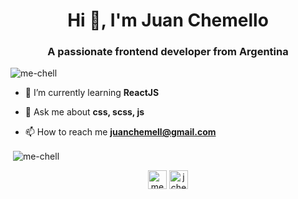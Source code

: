 <h1 align="center">Hi 👋, I'm Juan Chemello</h1>
<h3 align="center">A passionate frontend developer from Argentina</h3>

<p align="left"> <img src="https://komarev.com/ghpvc/?username=me-chell" alt="me-chell" /> </p>

- 🌱 I’m currently learning **ReactJS**

- 💬 Ask me about **css, scss, js**

- 📫 How to reach me **juanchemell@gmail.com**

<p>&nbsp;<img align="center" src="https://github-readme-stats.vercel.app/api?username=me-chell&show_icons=true" alt="me-chell" /></p>

<p align="center">
<a href="https://twitter.com/mechell_dev" target="blank"><img align="center" src="https://cdn.jsdelivr.net/npm/simple-icons@3.0.1/icons/twitter.svg" alt="mechell_dev" height="30" width="30" /></a>
<a href="https://linkedin.com/in/jchemello" target="blank"><img align="center" src="https://cdn.jsdelivr.net/npm/simple-icons@3.0.1/icons/linkedin.svg" alt="jchemello" height="30" width="30" /></a>
</p>

